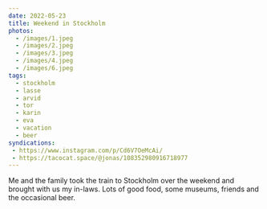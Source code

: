 ```yaml
---
date: 2022-05-23
title: Weekend in Stockholm
photos:
  - /images/1.jpeg
  - /images/2.jpeg
  - /images/3.jpeg
  - /images/4.jpeg
  - /images/6.jpeg
tags:
  - stockholm
  - lasse
  - arvid
  - tor
  - karin
  - eva
  - vacation
  - beer
syndications:
 - https://www.instagram.com/p/Cd6V7OeMcAi/
 - https://tacocat.space/@jonas/108352980916718977
---
```


Me and the family took the train to Stockholm over the weekend and brought with us my in-laws. Lots of good food, some museums, friends and the occasional beer.

